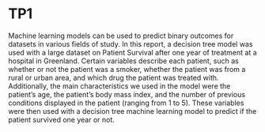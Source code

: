 # TP1
Machine learning models can be used to predict binary outcomes for datasets in various fields of study. In this report, a decision tree model was used with a large dataset on Patient Survival after one year of treatment at a hospital in Greenland.  Certain variables describe each patient, such as whether or not the patient was a smoker, whether the patient was from a rural or urban area, and which drug the patient was treated with. Additionally, the main characteristics we used in the model were the patient’s age, the patient’s body mass index, and the number of previous conditions displayed in the patient (ranging from 1 to 5). These variables were then used with a decision tree machine learning model to predict if the patient survived one year or not.  
